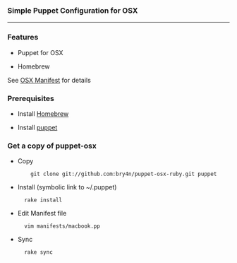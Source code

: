 ### Simple Puppet Configuration for OSX 
---

### Features

* Puppet for OSX

* Homebrew

See [OSX Manifest](https://github.com/bry4n/puppet-osx/blob/master/manifests/macbook.pp) for details

### Prerequisites


* Install [Homebrew](http://mxcl.github.com/homebrew/)

* Install [puppet](http://rubygems.org/gems/puppet)


### Get a copy of puppet-osx

* Copy

		  git clone git://github.com:bry4n/puppet-osx-ruby.git puppet

* Install (symbolic link to ~/.puppet)

    	rake install

* Edit Manifest file

		vim manifests/macbook.pp

* Sync

    	rake sync

